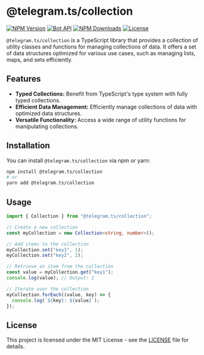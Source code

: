 # @telegram.ts/collection

[![NPM Version](https://img.shields.io/npm/v/@telegram.ts/collection)](https://www.npmjs.com/package/@telegram.ts/collection)
[![Bot API](https://img.shields.io/badge/Bot%20API-v.7.1-00aced.svg?style=flat-square&logo=telegram)](https://core.telegram.org/bots/api)
[![NPM Downloads](https://img.shields.io/npm/dt/@telegram.ts/collection.svg?maxAge=3600)](https://www.npmjs.com/package/@telegram.ts/collection)
[![License](https://img.shields.io/npm/l/@telegram.ts/collection)](https://github.com/telegramsjs/plugins/blob/main/LICENSE)

`@telegram.ts/collection` is a TypeScript library that provides a collection of utility classes and functions for managing collections of data. It offers a set of data structures optimized for various use cases, such as managing lists, maps, and sets efficiently.

## Features

- **Typed Collections:** Benefit from TypeScript's type system with fully typed collections.
- **Efficient Data Management:** Efficiently manage collections of data with optimized data structures.
- **Versatile Functionality:** Access a wide range of utility functions for manipulating collections.

## Installation

You can install `@telegram.ts/collection` via npm or yarn:

```bash
npm install @telegram.ts/collection
# or
yarn add @telegram.ts/collection
```

## Usage

```typescript
import { Collection } from "@telegram.ts/collection";

// Create a new collection
const myCollection = new Collection<string, number>();

// Add items to the collection
myCollection.set("key1", 1);
myCollection.set("key2", 2);

// Retrieve an item from the collection
const value = myCollection.get("key1");
console.log(value); // Output: 1

// Iterate over the collection
myCollection.forEach((value, key) => {
  console.log(`${key}: ${value}`);
});
```

## License

This project is licensed under the MIT License - see the [LICENSE](https://github.com/telegramsjs/collection/blob/main/LICENSE) file for details.
